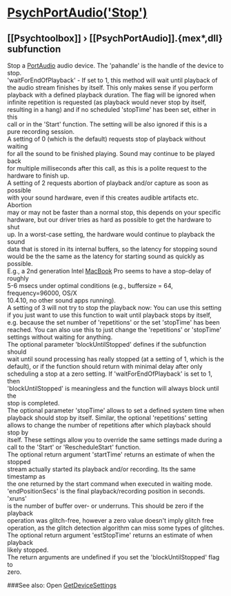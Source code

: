 # [PsychPortAudio('Stop')](PsychPortAudio-Stop) 
## [[Psychtoolbox]] &#8250; [[PsychPortAudio]].{mex*,dll} subfunction


Stop a [PortAudio](PortAudio) audio device. The 'pahandle' is the handle of the device to  
stop.  
'waitForEndOfPlayback' - If set to 1, this method will wait until playback of  
the audio stream finishes by itself. This only makes sense if you perform  
playback with a defined playback duration. The flag will be ignored when  
infinite repetition is requested (as playback would never stop by itself,  
resulting in a hang) and if no scheduled 'stopTime' has been set, either in this  
call or in the 'Start' function. The setting will be also ignored if this is a  
pure recording session.  
A setting of 0 (which is the default) requests stop of playback without waiting  
for all the sound to be finished playing. Sound may continue to be played back  
for multiple milliseconds after this call, as this is a polite request to the  
hardware to finish up.  
A setting of 2 requests abortion of playback and/or capture as soon as possible  
with your sound hardware, even if this creates audible artifacts etc. Abortion  
may or may not be faster than a normal stop, this depends on your specific  
hardware, but our driver tries as hard as possible to get the hardware to shut  
up. In a worst-case setting, the hardware would continue to playback the sound  
data that is stored in its internal buffers, so the latency for stopping sound  
would be the the same as the latency for starting sound as quickly as possible.  
E.g., a 2nd generation Intel [MacBook](MacBook) Pro seems to have a stop-delay of roughly  
5-6 msecs under optimal conditions (e.g., buffersize = 64, frequency=96000, OS/X  
10.4.10, no other sound apps running).  
A setting of 3 will not try to stop the playback now: You can use this setting  
if you just want to use this function to wait until playback stops by itself,  
e.g. because the set number of 'repetitions' or the set 'stopTime' has been  
reached. You can also use this to just change the 'repetitions' or 'stopTime'  
settings without waiting for anything.  
The optional parameter 'blockUntilStopped' defines if the subfunction should  
wait until sound processing has really stopped (at a setting of 1, which is the  
default), or if the function should return with minimal delay after only  
scheduling a stop at a zero setting. If 'waitForEndOfPlayback' is set to 1, then  
'blockUntilStopped' is meaningless and the function will always block until the  
stop is completed.  
The optional parameter 'stopTime' allows to set a defined system time when  
playback should stop by itself. Similar, the optional 'repetitions' setting  
allows to change the number of repetitions after which playback should stop by  
itself. These settings allow you to override the same settings made during a  
call to the 'Start' or 'RescheduleStart' function.  
The optional return argument 'startTime' returns an estimate of when the stopped  
stream actually started its playback and/or recording. Its the same timestamp as  
the one returned by the start command when executed in waiting mode.  
'endPositionSecs' is the final playback/recording position in seconds. 'xruns'  
is the number of buffer over- or underruns. This should be zero if the playback  
operation was glitch-free, however a zero value doesn't imply glitch free  
operation, as the glitch detection algorithm can miss some types of glitches.  
The optional return argument 'estStopTime' returns an estimate of when playback  
likely stopped.  
The return arguments are undefined if you set the 'blockUntilStopped' flag to  
zero.  
  


###See also:
Open [GetDeviceSettings](PsychPortAudio-GetDeviceSettings) 
